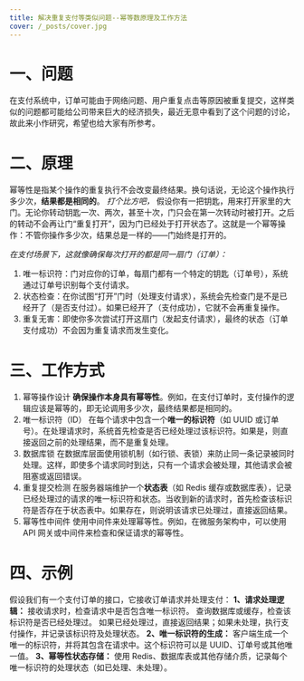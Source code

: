 ```yaml
---
title: 解决重复支付等类似问题--幂等数原理及工作方法
cover: /_posts/cover.jpg
---
```


# 一、问题

在支付系统中，订单可能由于网络问题、用户重复点击等原因被重复提交，这样类似的问题都可能给公司带来巨大的经济损失，最近无意中看到了这个问题的讨论，故此来小作研究，希望也给大家有所参考。

# 二、原理

幂等性是指某个操作的重复执行不会改变最终结果。换句话说，无论这个操作执行多少次，**结果都是相同的**。
_打个比方吧，_
假设你有一把钥匙，用来打开家里的大门。无论你转动钥匙一次、两次，甚至十次，门只会在第一次转动时被打开。之后的转动不会再让门“重复打开”，因为门已经处于打开状态了。这就是一个幂等操作：不管你操作多少次，结果总是一样的——门始终是打开的。

_在支付场景下，这就像确保每次打开的都是同一扇门（订单）：_

1.  唯一标识符：门对应你的订单，每扇门都有一个特定的钥匙（订单号），系统通过订单号识别每个支付请求。
2.  状态检查：在你试图“打开”门时（处理支付请求），系统会先检查门是不是已经开了（是否支付过）。如果已经开了（支付成功），它就不会再重复操作。
3.  重复无害：即使你多次尝试打开这扇门（发起支付请求），最终的状态（订单支付成功）不会因为重复请求而发生变化。

# 三、工作方式

1.  幂等操作设计
    **确保操作本身具有幂等性**。例如，在支付订单时，支付操作的逻辑应该是幂等的，即无论调用多少次，最终结果都是相同的。
2.  唯一标识符（ID）
    在每个请求中包含一个**唯一的标识符**（如 UUID 或订单号）。在处理请求时，系统首先检查是否已经处理过该标识符。如果是，则直接返回之前的处理结果，而不是重复处理。
3.  数据库锁
    在数据库层面使用锁机制（如行锁、表锁）来防止同一条记录被同时处理。这样，即使多个请求同时到达，只有一个请求会被处理，其他请求会被阻塞或返回错误。
4.  重复提交检测
    在服务器端维护一个**状态表**（如 Redis 缓存或数据库表），记录已经处理过的请求的唯一标识符和状态。当收到新的请求时，首先检查该标识符是否存在于状态表中。如果存在，则说明该请求已处理过，直接返回结果。
5.  幂等性中间件
    使用中间件来处理幂等性。例如，在微服务架构中，可以使用 API 网关或中间件来检查和保证请求的幂等性。

# 四、示例

假设我们有一个支付订单的接口，它接收订单请求并处理支付：
**1、请求处理逻辑：**
接收请求时，检查请求中是否包含唯一标识符。
查询数据库或缓存，检查该标识符是否已经处理过。
如果已经处理过，直接返回结果；如果未处理，执行支付操作，并记录该标识符及处理状态。
**2、唯一标识符的生成：**
客户端生成一个唯一的标识符，并将其包含在请求中。这个标识符可以是 UUID、订单号或其他唯一值。
**3、幂等性状态存储：**
使用 Redis、数据库表或其他存储介质，记录每个唯一标识符的处理状态（如已处理、未处理）。
